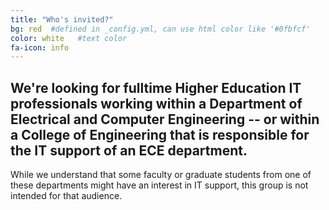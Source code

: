 ```yaml
---
title: "Who's invited?"
bg: red  #defined in _config.yml, can use html color like '#0fbfcf'
color: white   #text color
fa-icon: info
---
```


## We're looking for fulltime Higher Education IT professionals working within a Department of Electrical and Computer Engineering -- or within a College of Engineering that is responsible for the IT support of an ECE department.

While we understand that some faculty or graduate students from one of these departments might have an interest in IT support, this group is not intended for that audience.
